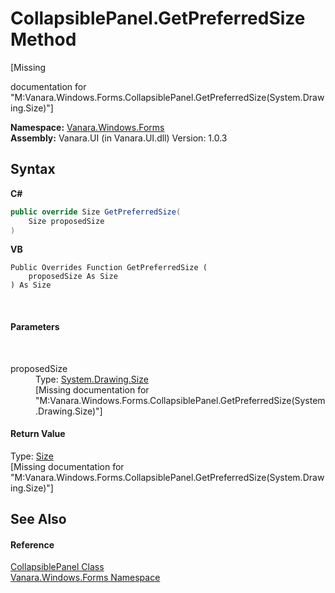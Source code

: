# CollapsiblePanel.GetPreferredSize Method 
 

\[Missing <summary> documentation for "M:Vanara.Windows.Forms.CollapsiblePanel.GetPreferredSize(System.Drawing.Size)"\]

**Namespace:**&nbsp;<a href="c580cf52-4028-70db-28d0-f9b1abc03861">Vanara.Windows.Forms</a><br />**Assembly:**&nbsp;Vanara.UI (in Vanara.UI.dll) Version: 1.0.3

## Syntax

**C#**<br />
``` C#
public override Size GetPreferredSize(
	Size proposedSize
)
```

**VB**<br />
``` VB
Public Overrides Function GetPreferredSize ( 
	proposedSize As Size
) As Size
```

<br />

#### Parameters
&nbsp;<dl><dt>proposedSize</dt><dd>Type: <a href="http://msdn2.microsoft.com/en-us/library/bfwt6fe5" target="_blank">System.Drawing.Size</a><br />\[Missing <param name="proposedSize"/> documentation for "M:Vanara.Windows.Forms.CollapsiblePanel.GetPreferredSize(System.Drawing.Size)"\]</dd></dl>

#### Return Value
Type: <a href="http://msdn2.microsoft.com/en-us/library/bfwt6fe5" target="_blank">Size</a><br />\[Missing <returns> documentation for "M:Vanara.Windows.Forms.CollapsiblePanel.GetPreferredSize(System.Drawing.Size)"\]

## See Also


#### Reference
<a href="d0ea702f-e040-f4b1-5375-45a57b332c0a">CollapsiblePanel Class</a><br /><a href="c580cf52-4028-70db-28d0-f9b1abc03861">Vanara.Windows.Forms Namespace</a><br />